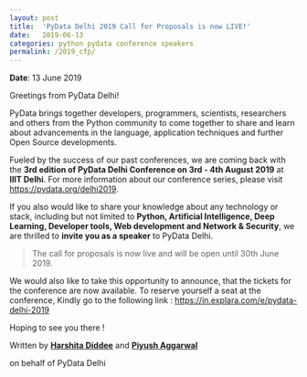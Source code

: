 ```yaml
---
layout: post
title:  'PyData Delhi 2019 Call for Proposals is now LIVE!'
date:   2019-06-13
categories: python pydata conference speakers
permalink: /2019_cfp/
---
```


**Date**: 13 June 2019

Greetings from PyData Delhi!

PyData brings together developers, programmers, scientists, researchers and others from the Python community to come together to share and learn about advancements in the language, application techniques and further Open Source developments.

Fueled by the success of our past conferences, we are coming back with the **3rd edition of PyData Delhi Conference on 3rd - 4th August 2019** at **IIIT Delhi**. For more information about our conference series, please visit https://pydata.org/delhi2019.

If you also would like to share your knowledge about any technology or stack, including but not limited to **Python, Artificial Intelligence, Deep Learning, Developer tools, Web development and Network & Security**, we are thrilled to **invite you as a speaker** to PyData Delhi.

> The call for proposals is now live and will be open until 30th June 2019.

We would also like to take this opportunity to announce, that the tickets for the conference are now available. 
To reserve yourself a seat at the conference, Kindly go to the following link : https://in.explara.com/e/pydata-delhi-2019

Hoping to see you there !

Written by [**Harshita Diddee**](https://in.linkedin.com/in/harshita-diddee) and [**Piyush Aggarwal**](https://github.com/brute4s99)

on behalf of PyData Delhi
